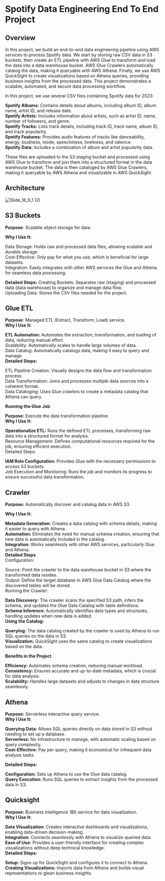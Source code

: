# Spotify Data Engineering End To End Project
## Overview

In this project, we build an end-to-end data engineering pipeline using AWS services to process Spotify data. We start by storing raw CSV data in S3 buckets, then create an ETL pipeline with AWS Glue to transform and load the data into a data warehouse bucket. AWS Glue Crawlers automatically catalog the data, making it queryable with AWS Athena. Finally, we use AWS QuickSight to create visualizations based on Athena queries, providing business insights from the processed data. This project demonstrates a scalable, automated, and secure data processing workflow.

In this project, we use several CSV files containing Spotify data for 2023:

**Spotify Albums:** Contains details about albums, including album ID, album name, artist ID, and release date.  
**Spotify Artists:** Includes information about artists, such as artist ID, name, number of followers, and genre.  
**Spotify Tracks:** Lists track details, including track ID, track name, album ID, and track popularity.  
**Spotify Features:** Provides audio features of tracks like danceability, energy, loudness, mode, speechiness, liveliness, and valence.  
**Spotify Data:** Includes a combination of album and artist popularity data.  

These files are uploaded to the S3 staging bucket and processed using AWS Glue to transform and join them into a structured format in the data warehouse bucket. The data is then cataloged by AWS Glue Crawlers, making it queryable by AWS Athena and visualizable in AWS QuickSight.

## Architecture
![Slide_16_9_1 (2)](https://github.com/user-attachments/assets/8a6e9424-8cce-4f68-9bda-825a0e0551ec)

## S3 Buckets
**Purpose**: Scalable object storage for data.  

**Why I Use It:**

Data Storage: Holds raw and processed data files, allowing scalable and durable storage.  
Cost-Effective: Only pay for what you use, which is beneficial for large datasets.  
Integration: Easily integrates with other AWS services like Glue and Athena for seamless data processing.  

**Detailed Steps:**
Creating Buckets: Separates raw (staging) and processed data (data warehouse) to organize and manage data flow.  
Uploading Data: Stores the CSV files needed for the project.  
## Glue ETL
**Purpose**: Managed ETL (Extract, Transform, Load) service.   
**Why I Use It:**    

**ETL Automation:** Automates the extraction, transformation, and loading of data, reducing manual effort.    
Scalability: Automatically scales to handle large volumes of data.  
Data Catalog: Automatically catalogs data, making it easy to query and manage.  
**Detailed Steps:**  

ETL Pipeline Creation: Visually designs the data flow and transformation process.  
Data Transformation: Joins and processes multiple data sources into a coherent format.  
Data Cataloging: Uses Glue crawlers to create a metadata catalog that Athena can query.  

**Running the Glue Job**  

**Purpose:** Execute the data transformation pipeline.  
**Why I Use It:**  

**Operationalize ETL:** Runs the defined ETL processes, transforming raw data into a structured format for analysis.  
Resource Management: Defines computational resources required for the job, ensuring efficient execution.  
Detailed Steps:  

**IAM Role Configuration:** Provides Glue with the necessary permissions to access S3 buckets.  
Job Execution and Monitoring: Runs the job and monitors its progress to ensure successful data transformation.  
## Crawler
**Purpose:** Automatically discover and catalog data in AWS S3.  

**Why I Use It:**  

**Metadata Generation:** Creates a data catalog with schema details, making it easier to query with Athena.  
**Automation:** Eliminates the need for manual schema creation, ensuring that new data is automatically included in the catalog.  
**Integration:** Works seamlessly with other AWS services, particularly Glue and Athena.  
**Detailed Steps**  
Configuration:  

Source: Point the crawler to the data warehouse bucket in S3 where the transformed data resides.  
Output: Define the target database in AWS Glue Data Catalog where the discovered tables will be stored.  
Running the Crawler:  

**Data Discovery:** The crawler scans the specified S3 path, infers the schema, and updates the Glue Data Catalog with table definitions.  
**Schema Inference:** Automatically identifies data types and structures, handling updates when new data is added.  
**Using the Catalog:**  

**Querying:** The data catalog created by the crawler is used by Athena to run SQL queries on the data in S3.  
**Visualization:** QuickSight uses the same catalog to create visualizations based on the data.  

**Benefits in the Project**  

**Efficiency:** Automates schema creation, reducing manual workload.  
**Consistency:** Ensures accurate and up-to-date metadata, which is crucial for data analysis.  
**Scalability:** Handles large datasets and adjusts to changes in data structure seamlessly.  

## Athena
**Purpose:** Serverless interactive query service.  
**Why I Use It:**  

**Querying Data:** Allows SQL queries directly on data stored in S3 without needing to set up a database.  
**Serverless:** No infrastructure to manage, with automatic scaling based on query complexity.  
**Cost-Effective:** Pay per query, making it economical for infrequent data analysis tasks.  

**Detailed Steps:**  

**Configuration:** Sets up Athena to use the Glue data catalog.  
**Query Execution:** Runs SQL queries to extract insights from the processed data in S3.  
## Quicksight
**Purpose:** Business intelligence (BI) service for data visualization.  
**Why I Use It:**  

**Data Visualization:** Creates interactive dashboards and visualizations, enabling data-driven decision-making.  
**Integration:** Connects seamlessly with Athena to visualize queried data.  
**Ease of Use:** Provides a user-friendly interface for creating complex visualizations without deep technical knowledge.  
**Detailed Steps:**  

**Setup:** Signs up for QuickSight and configures it to connect to Athena.  
**Creating Visualizations:** Imports data from Athena and builds visual representations to glean business insights.
